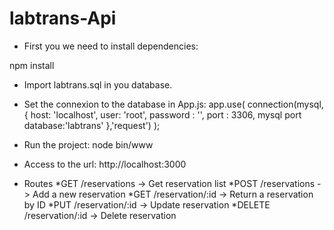 # labtrans-Api

- First you we need to install dependencies:

npm install

- Import labtrans.sql in you database.

- Set the connexion to the database in App.js:
app.use(
  connection(mysql,{
    host: 'localhost',
    user: 'root',
    password : '',
    port : 3306, mysql port
    database:'labtrans'
  },'request')
);

- Run the project:
node bin/www

- Access to the url:
http://localhost:3000

- Routes
*GET /reservations -> Get reservation list
*POST /reservations -> Add a new reservation
*GET /reservation/:id -> Return a reservation by ID
*PUT /reservation/:id -> Update reservation
*DELETE /reservation/:id -> Delete reservation
